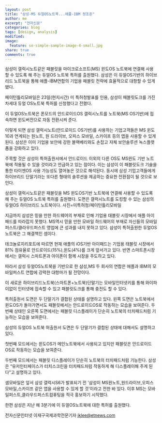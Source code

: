 ```yaml
---
layout: post
title: "삼성-MS 듀얼OS노트북...애플-IBM 정조준"
author: me
excerpt: "전자신문"
categories: blog
tags: [design, analysis]
modified:
image:
  feature: so-simple-sample-image-4-small.jpg
share: true
comments: true
---
```


삼성이 갤럭시노트같은 패블릿을 마이크로소프트(MS) 윈도OS 노트북에 연결해 사용할 수 있도록 해 주는 듀얼OS 노트북 특허를 출원했다. 삼성은 이 듀얼OS기반의 하이브리드 노트북을 통해 애플-IBM연합의 기업용 패블릿 전략에 효율적으로 대항할 수 있게 됐다. 

페이턴틀리모바일은 23일(현지시간) 미 특허청발표를 인용, 삼성이 패블릿도크를 가진 차세대 듀얼 OS노트북 특허를 신청했다고 전했다. 

이 듀얼OS노트북은 폰모드의 안드로이드OS 갤럭시노트를 노트북(MS OS기반)에 접속하면 윈도버전으로 자동 전환시켜 준다. 

이렇게 되면 삼성 갤럭시노트(안드로이드 OS기반)를 사용하는 기업고객들은 MS 윈도10과 연계되는 원노트, 원 드라이브, 오피스 모바일, 스카이프 등의 앱을 사용할 수 있게 된다. 삼성은 이미 기업용 보안에 강한 블랙베리와도 손잡고 자체 보안솔루션 녹스플랫폼을 강화하고 있다. 

주목할 것은 삼성이 특허출원서에서 안드로이드 이외의 다른 OS도 MS윈도 기반 노트북에 적용될 수 있을 것이라고 언급하고 있는 점이다. 이는 삼성이 이 패블릿도크 기술을 통한 타이젠OS 사용 가능성도 열어놓은 것으로 해석된다. 동시에 삼성 기업고객들에게 하이브리드 단말기라는 또다른 형태의 솔루션을 제공하는 중요한 전환점이 될 것으로 보인다. 



삼성이 갤럭시노트같은 패블릿을 MS 윈도OS기반 노트북에 연결해 사용할 수 있도록 해 주는 듀얼OS 노트북 특허를 출원했다. 도면은 갤럭시노트를 도킹할 수 있는 삼성의 듀얼OS 하이브리드 노트북이다. 사진=미특허청/페이턴틀리모바일


지금까지 삼성은 믿을 만한 하드웨어의 부재로 인해 기업용 태블릿 시장에서 애플 아이패드를 따라잡지 못했다. MS역시 믿을 만한 모바일 하드웨어의 부재로 자신들의 모바일퍼스트/클라우드퍼스트 영업에 큰 성과를 내지 못하고 있다. 삼성이 특허출원한 듀얼OS노트북은 그 해결책인 셈이다. 

테크놀로지리포트에 따르면 현재 애플의 iOS기반 아이패드는 기업용 태블릿 시장에서 81% 점유율로 안드로이드(15%),윈도(4%)를 크게 앞서가고 있다. 반면 스마트폰시장에서는 갤럭시 스마트폰과 아이폰이 함께 시장을 주도하고 있다. 

따라서 삼성 듀얼OS노트북을 기반으로 한 삼성,MS 두 회사의 연합은 애플과 IBM의 모바일퍼스트 연합에 강력한 대항마가 될 전망이다.

이 새로운 하이브리드노트북(스마트폰+노트북)단말기는 모바일인터넷키를 통해 와이파이없이 인터넷에 접속할 수 있고 패블릿도크를 통해 충전도 할 수 있다. 


특허출원서 도면은 두 단말기가 결합된 상태를 설명하고 있다. 왼쪽 도면은 노트북에서 윈도OS가 돌아가면서도 패블릿에서는 안드로이드OS로 작동하는 모습을 보여준다. 두번째 상태인 오른쪽 도면에서는 패블릿 디스플레이가 단순히 노트북의 터치패드처럼 기능하는 모습을 보여준다.


삼성의 듀얼OS 노트북 허출원서 도면은 두 단말기가 결합된 상태에 대해서도 설명하고 있다. 

첫번째 모드에서는 윈도OS가 메인노트북에서 사용되고 있지만 패블릿은 안드로이드OS로 작동하는 모습을 보여준다. 

두번째 모드에서는 패블릿 디스플레이가 단순히 노트북의 터치패드처럼 기능한다. 삼성은 “유저인터페이스가 터치스크린을 터치패드처럼 작동하게 해 디스플레이해 주게 된다”고 설명하고 있다. 

샘모바일은 앞서 삼성 갤럭시S6가 발표되기 전 '삼성이 MS원노트,원드라이브,오피스모바일,스카이프 같은 앱을 사용할 수 있게 할 것'이라고 전한 바 있다. 이후 MS는 모바일퍼스트,클라우드퍼스트컴퓨팅을 적극 홍보하기 시작했다. 

한편 삼성은 지난 해 3분기에 이 듀얼OS노트북에 대한 특허를 출원했다. 

전자신문인터넷 이재구국제과학전문기자 jklee@etnews.com

